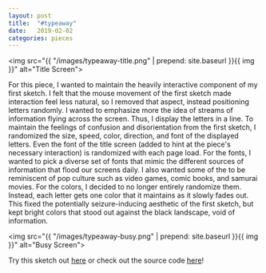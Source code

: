 ```yaml
---
layout: post
title:  "#typeaway"
date:   2019-02-02
categories: pieces
---
```


<img src="{{ "/images/typeaway-title.png" | prepend: site.baseurl }}{{ img }}" alt="Title Screen">

For this piece, I wanted to maintain the heavily interactive component of my first sketch. I felt that the mouse movement of the first sketch made interaction feel less natural, so I removed that aspect, instead positioning letters randomly. I wanted to emphasize more the idea of streams of information flying across the screen. Thus, I display the letters in a line. To maintain the feelings of confusion and disorientation from the first sketch, I randomized the size, speed, color, direction, and font of the displayed letters. Even the font of the title screen (added to hint at the piece's necessary interaction) is randomized with each page load. For the fonts, I wanted to pick a diverse set of fonts that mimic the different sources of information that flood our screens daily. I also wanted some of the to be reminiscent of pop culture such as video games, comic books, and samurai movies. For the colors, I decided to no longer entirely randomize them. Instead, each letter gets one color that it maintains as it slowly fades out. This fixed the potentially seizure-inducing aesthetic of the first sketch, but kept bright colors that stood out against the black landscape, void of information.

<img src="{{ "/images/typeaway-busy.png" | prepend: site.baseurl }}{{ img }}" alt="Busy Screen">

Try this sketch out [here](https://stonemathers.github.io/iss294-helloworld2/) or check out the source code [here](https://github.com/stonemathers/iss294-helloworld2)!